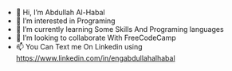 - 👋 Hi, I’m Abdullah Al-Habal
- 👀 I’m interested in Programing
- 🌱 I’m currently learning Some Skills And Programing  languages
- 💞️ I’m looking to collaborate With FreeCodeCamp
- 📫 You Can Text me On Linkedin using https://www.linkedin.com/in/engabdullahalhabal
